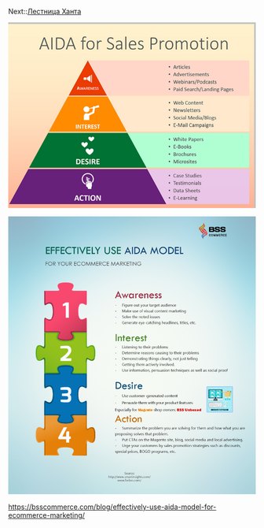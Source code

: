 Next::[Лестница Ханта](/404)

![Pasted image 20231207114933.png](Pasted%20image%2020231207114933.png)

![Pasted image 20231207133854.png](Pasted%20image%2020231207133854.png)

https://bsscommerce.com/blog/effectively-use-aida-model-for-ecommerce-marketing/
